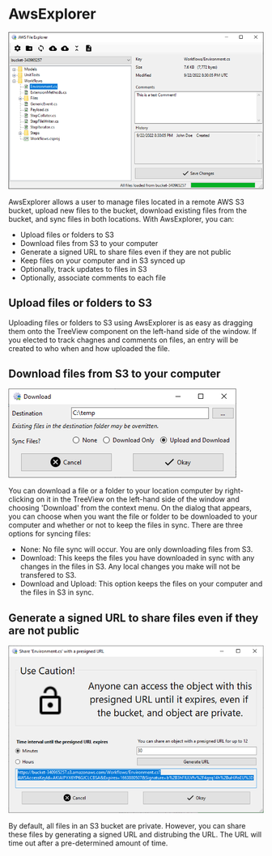 # AwsExplorer
 
![Main Screen](Screenshots/MainScreen.png)

AwsExplorer allows a user to manage files located in a remote AWS S3 bucket, upload new files to the bucket, download existing files from the bucket, and sync files in both locations. With AwsExplorer, you can:

- Upload files or folders to S3
- Download files from S3 to your computer
- Generate a signed URL to share files even if they are not public
- Keep files on your computer and in S3 synced up
- Optionally, track updates to files in S3
- Optionally, associate comments to each file

## Upload files or folders to S3

Uploading files or folders to S3 using AwsExplorer is as easy as dragging them onto the TreeView component on the left-hand side of the window. If you elected to track chagnes and comments on files, an entry will be created to who when and how uploaded the file.

## Download files from S3 to your computer

![Download Screen](Screenshots/DownloadScreen.png)

You can download a file or a folder to your location computer by right-clicking on it in the TreeView on the left-hand side of the window and choosing 'Download' from the context menu. On the dialog that appears, you can choose when you want the file or folder to be downloaded to your computer and whether or not to keep the files in sync. There are three options for syncing files:

- None: No file sync will occur. You are only downloading files from S3.
- Download: This keeps the files you have downloaded in sync with any changes in the files in S3. Any local changes you make will not be transfered to S3.
- Download and Upload: This option keeps the files on your computer and the files in S3 in sync.

## Generate a signed URL to share files even if they are not public

![Download Screen](Screenshots/ShareScreen.png)

By default, all files in an S3 bucket are private. However, you can share these files by generating a signed URL and distrubing the URL. The URL will time out after a pre-determined amount of time.
